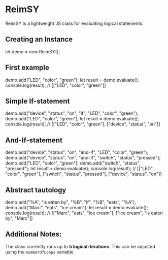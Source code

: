 # ReimSY

ReimSY is a lightweight JS class for evaluating logical statements.

## Creating an Instance

let demo = new ReimSY();

## First example

demo.add("LED", "color", "green");
let result = demo.evaluate();
console.log(result); // [["LED", "color", "green"]]

## Simple If-statement

demo.add("device", "status", "on", "if", "LED", "color", "green");
demo.add("LED", "color", "green");
let result = demo.evaluate();
console.log(result); // [["LED", "color", "green"], ["device", "status", "on"]]

## And-If-statement

demo.add("device", "status", "on", "and-if", "LED", "color", "green");
demo.add("device", "status", "on", "and-if", "switch", "status", "pressed");
demo.add("LED", "color", "green");
demo.add("switch", "status", "pressed");
let result = demo.evaluate();
console.log(result); // [["LED", "color", "green"], ["switch", "status", "pressed"], ["device", "status", "on"]]

## Abstract tautology

demo.add("%A", "is eaten by", "%B", "if", "%B", "eats", "%A");
demo.add("Marc", "eats", "ice cream");
let result = demo.evaluate();
console.log(result); // [["Marc", "eats", "ice cream"], ["ice cream", "is eaten by", "Marc"]]

## Additional Notes:

The class currently runs up to **5 logical iterations**. This can be adjusted using the `numberOfLoops` variable.
